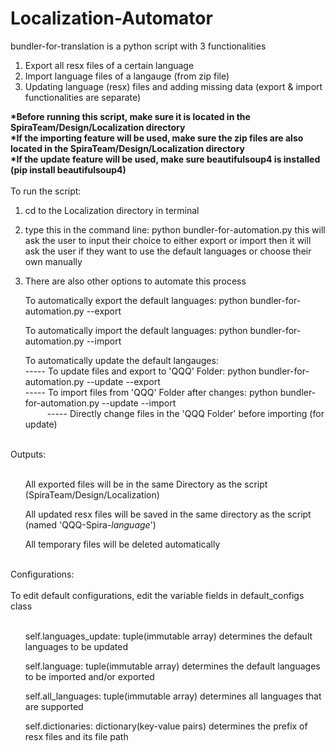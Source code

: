# Localization-Automator
bundler-for-translation is a python script with 3 functionalities
1. Export all resx files of a certain language
2. Import language files of a langauge (from zip file)
3. Updating language (resx) files and adding missing data (export & import functionalities are separate) 

<b>*Before running this script, make sure it is located in the SpiraTeam/Design/Localization directory<br>
*If the importing feature will be used, make sure the zip files are also located in the SpiraTeam/Design/Localization directory<br>
*If the update feature will be used, make sure beautifulsoup4 is installed (pip install beautifulsoup4) </b><br>
<br>
To run the script: 
1. cd to the Localization directory in terminal
2. type this in the command line: python bundler-for-automation.py
   this will ask the user to input their choice to either export or import
   then it will ask the user if they want to use the default languages or choose their own manually
   
3. There are also other options to automate this process
<ul>To automatically export the default languages: python bundler-for-automation.py --export</ul>
<ul>To automatically import the default languages: python bundler-for-automation.py --import</ul>
<ul>To automatically update the default langauges: 
   <br>----- To update files and export to 'QQQ' Folder: python bundler-for-automation.py --update --export
   <br>----- To import files from 'QQQ' Folder after changes: python bundler-for-automation.py --update --import
   <br>&ensp;&ensp;&ensp;&ensp;&ensp;----- Directly change files in the 'QQQ Folder' before importing (for update)
</ul>
<br>
Outputs:
<br><br>
<ul>All exported files will be in the same Directory as the script (SpiraTeam/Design/Localization)</ul>
<ul>All updated resx files will be saved in the same directory as the script (named 'QQQ-Spira-<i>language</i>')</ul>
<ul>All temporary files will be deleted automatically</ul>

<br>
Configurations:<br><br>
To edit default configurations, edit the variable fields in default_configs class<br><br>
<ul>self.languages_update: tuple(immutable array) determines the default languages to be updated</ul>
<ul>self.language: tuple(immutable array) determines the default languages to be imported and/or exported</ul>
<ul>self.all_languages: tuple(immutable array) determines all languages that are supported</ul>
<ul>self.dictionaries: dictionary(key-value pairs) determines the prefix of resx files and its file path</ul>

